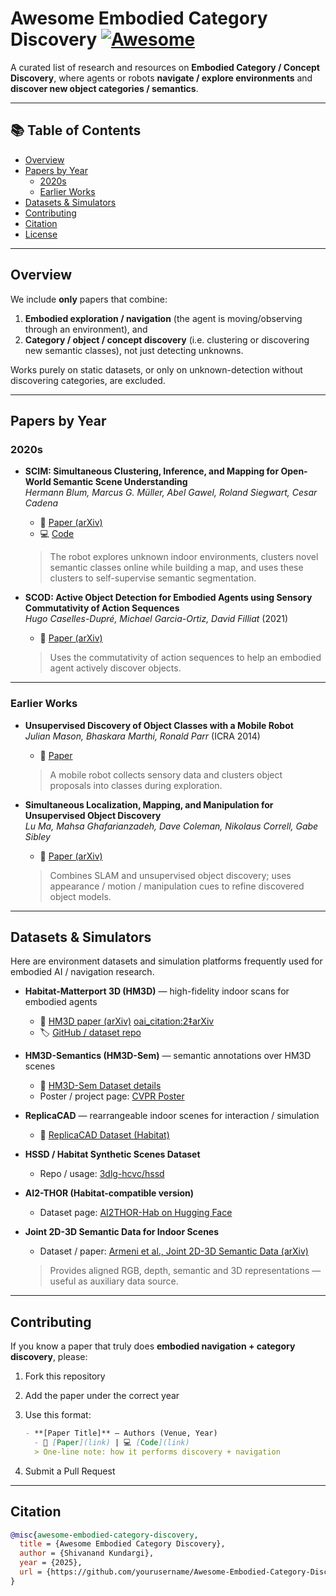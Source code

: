 <!-- # Awesome Embodied Category Discovery

A curated collection of recent works on **Embodied Category Discovery** and **Embodied Continual Learning** from top AI, ML, Computer Vision, and Robotics conferences.

## 📚 Table of Contents

- [Overview](#overview)
- [Conferences Covered](#conferences-covered)
- [Papers by Year](#papers-by-year)
- [Contributing](#contributing)
- [Citation](#citation)

## 🎯 Overview

This repository maintains a comprehensive collection of research papers related to:
- **Embodied Category Discovery**: Learning object categories through embodied interaction
- **Embodied Continual Learning**: Continuous learning in embodied AI systems
- **Robotic Perception**: Visual and multimodal perception for robots
- **Interactive Learning**: Learning through physical interaction and exploration

## 🏛️ Conferences Covered

- **NeurIPS** - Neural Information Processing Systems
- **ICML** - International Conference on Machine Learning
- **ICLR** - International Conference on Learning Representations
- **CVPR** - Computer Vision and Pattern Recognition
- **ICCV** - International Conference on Computer Vision
- **ECCV** - European Conference on Computer Vision
- **ICRA** - International Conference on Robotics and Automation
- **IROS** - Intelligent Robots and Systems
- **CoRL** - Conference on Robot Learning
- **RSS** - Robotics: Science and Systems
- **AAAI** - Association for the Advancement of Artificial Intelligence
- **IJCAI** - International Joint Conference on Artificial Intelligence

## 📖 Papers by Year

### 2025

#### arXiv 2025
- **""Body Discovery of Embodied AI""** - Zhe Sun, Pengfei Tian, Xiaozhu Hu, Xiaoyu Zhao, Huiying Li, Zhenliang Zhang1
  - 📄 [Paper](https://arxiv.org/pdf/2503.19941v1) | 💻 [Code](link-to-code) | 🔗 [Project Page](link-to-project)



### 2024

#### NeurIPS 2024
- **[Paper Title]** - Authors  
  - 📄 [Paper](link-to-paper) | 💻 [Code](link-to-code) | 🔗 [Project Page](link-to-project)

#### ICML 2024
- **[Paper Title]** - Authors  
  - 📄 [Paper](link-to-paper) | 💻 [Code](link-to-code) | 🔗 [Project Page](link-to-project)

#### CVPR 2024
- **[Paper Title]** - Authors  
  - 📄 [Paper](link-to-paper) | 💻 [Code](link-to-code) | 🔗 [Project Page](link-to-project)

#### ICRA 2024
- **[Paper Title]** - Authors  
  - 📄 [Paper](link-to-paper) | 💻 [Code](link-to-code) | 🔗 [Project Page](link-to-project)

### 2023

#### NeurIPS 2023
- **[Paper Title]** - Authors  
  - 📄 [Paper](link-to-paper) | 💻 [Code](link-to-code) | 🔗 [Project Page](link-to-project)

#### ICML 2023
- **[Paper Title]** - Authors  
  - 📄 [Paper](link-to-paper) | 💻 [Code](link-to-code) | 🔗 [Project Page](link-to-project)

#### CVPR 2023
- **[Paper Title]** - Authors  
  - 📄 [Paper](link-to-paper) | 💻 [Code](link-to-code) | 🔗 [Project Page](link-to-project)

#### ICRA 2023
- **[Paper Title]** - Authors  
  - 📄 [Paper](link-to-paper) | 💻 [Code](link-to-code) | 🔗 [Project Page](link-to-project)

### 2022

#### NeurIPS 2022
- **[Paper Title]** - Authors  
  - 📄 [Paper](link-to-paper) | 💻 [Code](link-to-code) | 🔗 [Project Page](link-to-project)

#### ICML 2022
- **[Paper Title]** - Authors  
  - 📄 [Paper](link-to-paper) | 💻 [Code](link-to-code) | 🔗 [Project Page](link-to-project)

#### CVPR 2022
- **[Paper Title]** - Authors  
  - 📄 [Paper](link-to-paper) | 💻 [Code](link-to-code) | 🔗 [Project Page](link-to-project)

#### ICRA 2022
- **[Paper Title]** - Authors  
  - 📄 [Paper](link-to-paper) | 💻 [Code](link-to-code) | 🔗 [Project Page](link-to-project)

### 2021

#### NeurIPS 2021
- **[Paper Title]** - Authors  
  - 📄 [Paper](link-to-paper) | 💻 [Code](link-to-code) | 🔗 [Project Page](link-to-project)

#### ICML 2021
- **[Paper Title]** - Authors  
  - 📄 [Paper](link-to-paper) | 💻 [Code](link-to-code) | 🔗 [Project Page](link-to-project)

#### CVPR 2021
- **[Paper Title]** - Authors  
  - 📄 [Paper](link-to-paper) | 💻 [Code](link-to-code) | 🔗 [Project Page](link-to-project)

#### ICRA 2021
- **[Paper Title]** - Authors  
  - 📄 [Paper](link-to-paper) | 💻 [Code](link-to-code) | 🔗 [Project Page](link-to-project)

### 2020

#### NeurIPS 2020
- **[Paper Title]** - Authors  
  - 📄 [Paper](link-to-paper) | 💻 [Code](link-to-code) | 🔗 [Project Page](link-to-project)

#### ICML 2020
- **[Paper Title]** - Authors  
  - 📄 [Paper](link-to-paper) | 💻 [Code](link-to-code) | 🔗 [Project Page](link-to-project)

#### CVPR 2020
- **[Paper Title]** - Authors  
  - 📄 [Paper](link-to-paper) | 💻 [Code](link-to-code) | 🔗 [Project Page](link-to-project)

#### ICRA 2020
- **[Paper Title]** - Authors  
  - 📄 [Paper](link-to-paper) | 💻 [Code](link-to-code) | 🔗 [Project Page](link-to-project)

## 🚀 Contributing

We welcome contributions! To add a new paper:

1. **Fork** this repository
2. **Add** the paper in the appropriate year and conference section
3. **Follow** the format: `**[Paper Title]** - Authors`
4. **Include** links to paper, code, and project page if available
5. **Submit** a pull request

### Paper Entry Format

```markdown
- **[Paper Title]** - Authors  
  - 📄 [Paper](link-to-paper) | 💻 [Code](link-to-code) | 🔗 [Project Page](link-to-project)
```

### Required Information

- **Paper Title**: Full title of the paper
- **Authors**: List of authors
- **Paper Link**: Direct link to the paper (arXiv, conference page, etc.)
- **Code Link**: Link to official implementation (GitHub, etc.) - optional
- **Project Page**: Link to project website/demo - optional

## 📝 Citation

If you find this repository useful, please cite:

```bibtex
@misc{awesome-embodied-category-discovery,
  title={Awesome Embodied Category Discovery},
  author={Your Name},
  year={2024},
  url={https://github.com/yourusername/Awesome-Embodied-Category-Discovery}
}
```

## 📄 License

This project is licensed under the MIT License - see the [LICENSE](LICENSE) file for details.

## 🤝 Acknowledgments

Thanks to all contributors and researchers in the embodied AI community for their valuable work.

---

**Note**: This is a living document. Papers are continuously added as new research emerges. Feel free to suggest papers or improvements! -->

# Awesome Embodied Category Discovery [![Awesome](https://awesome.re/badge.svg)](https://awesome.re)

A curated list of research and resources on **Embodied Category / Concept Discovery**, where agents or robots **navigate / explore environments** and **discover new object categories / semantics**.

---

## 📚 Table of Contents

- [Overview](#overview)  
- [Papers by Year](#papers-by-year)  
  - [2020s](#2020s)  
  - [Earlier Works](#earlier-works)  
- [Datasets & Simulators](#datasets--simulators)  
- [Contributing](#contributing)  
- [Citation](#citation)  
- [License](#license)

---

## Overview

We include **only** papers that combine:

1. **Embodied exploration / navigation** (the agent is moving/observing through an environment), and  
2. **Category / object / concept discovery** (i.e. clustering or discovering new semantic classes), not just detecting unknowns.

Works purely on static datasets, or only on unknown-detection without discovering categories, are excluded.

---

## Papers by Year

### 2020s

- **SCIM: Simultaneous Clustering, Inference, and Mapping for Open-World Semantic Scene Understanding**  
  *Hermann Blum, Marcus G. Müller, Abel Gawel, Roland Siegwart, Cesar Cadena*  
  - 📄 [Paper (arXiv)](https://arxiv.org/abs/2206.10670)  
  - 💻 [Code](https://github.com/hermannsblum/scim)  
  > The robot explores unknown indoor environments, clusters novel semantic classes online while building a map, and uses these clusters to self-supervise semantic segmentation.    

- **SCOD: Active Object Detection for Embodied Agents using Sensory Commutativity of Action Sequences**  
  *Hugo Caselles-Dupré, Michael Garcia-Ortiz, David Filliat* (2021)  
  - 📄 [Paper (arXiv)](https://arxiv.org/abs/2107.02069)  
  > Uses the commutativity of action sequences to help an embodied agent actively discover objects.   

---

### Earlier Works

- **Unsupervised Discovery of Object Classes with a Mobile Robot**  
  *Julian Mason, Bhaskara Marthi, Ronald Parr* (ICRA 2014)  
  - 📄 [Paper](https://users.cs.duke.edu/~parr/icra14_mmp.pdf)  
  > A mobile robot collects sensory data and clusters object proposals into classes during exploration.

- **Simultaneous Localization, Mapping, and Manipulation for Unsupervised Object Discovery**  
  *Lu Ma, Mahsa Ghafarianzadeh, Dave Coleman, Nikolaus Correll, Gabe Sibley*  
  - 📄 [Paper (arXiv)](https://arxiv.org/abs/1411.0802)  
  > Combines SLAM and unsupervised object discovery; uses appearance / motion / manipulation cues to refine discovered object models.

---

## Datasets & Simulators

Here are environment datasets and simulation platforms frequently used for embodied AI / navigation research.

- **Habitat-Matterport 3D (HM3D)** — high-fidelity indoor scans for embodied agents  
  - 📄 [HM3D paper (arXiv)](https://arxiv.org/abs/2109.08238)  [oai_citation:2‡arXiv](https://arxiv.org/abs/2109.08238?utm_source=chatgpt.com)  
  - 🏷️ [GitHub / dataset repo](https://github.com/facebookresearch/habitat-matterport3d-dataset)   

- **HM3D-Semantics (HM3D-Sem)** — semantic annotations over HM3D scenes  
  - 📄 [HM3D-Sem Dataset details](https://aihabitat.org/datasets/hm3d-semantics/)    
  - Poster / project page: [CVPR Poster](https://cvpr.thecvf.com/virtual/2023/poster/22424)  

- **ReplicaCAD** — rearrangeable indoor scenes for interaction / simulation  
  - 📄 [ReplicaCAD Dataset (Habitat)](https://aihabitat.org/datasets/replica_cad/)  

- **HSSD / Habitat Synthetic Scenes Dataset**  
  - Repo / usage: [3dlg-hcvc/hssd](https://github.com/3dlg-hcvc/hssd)  

- **AI2-THOR (Habitat-compatible version)**  
  - Dataset page: [AI2THOR-Hab on Hugging Face](https://huggingface.co/datasets/hssd/ai2thor-hab)  
- **Joint 2D-3D Semantic Data for Indoor Scenes**  
  - Dataset / paper: [Armeni et al., Joint 2D-3D Semantic Data (arXiv)](https://arxiv.org/abs/1702.01105)  
  > Provides aligned RGB, depth, semantic and 3D representations — useful as auxiliary data source.

---

## Contributing

If you know a paper that truly does **embodied navigation + category discovery**, please:

1. Fork this repository  
2. Add the paper under the correct year  
3. Use this format:

    ```markdown
    - **[Paper Title]** — Authors (Venue, Year)  
      - 📄 [Paper](link) | 💻 [Code](link)  
      > One-line note: how it performs discovery + navigation  
    ```

4. Submit a Pull Request

---

## Citation

```bibtex
@misc{awesome-embodied-category-discovery,
  title = {Awesome Embodied Category Discovery},
  author = {Shivanand Kundargi},
  year = {2025},
  url = {https://github.com/yourusername/Awesome-Embodied-Category-Discovery}
}
